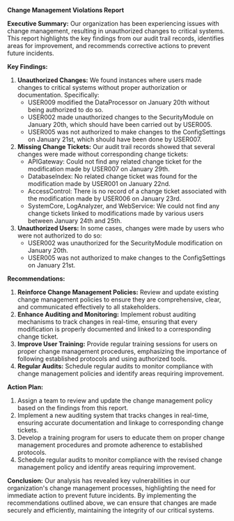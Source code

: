**Change Management Violations Report**

**Executive Summary:**
Our organization has been experiencing issues with change management, resulting in unauthorized changes to critical systems. This report highlights the key findings from our audit trail records, identifies areas for improvement, and recommends corrective actions to prevent future incidents.

**Key Findings:**

1.  **Unauthorized Changes:** We found instances where users made changes to critical systems without proper authorization or documentation. Specifically:
    *   USER009 modified the DataProcessor on January 20th without being authorized to do so.
    *   USER002 made unauthorized changes to the SecurityModule on January 20th, which should have been carried out by USER005.
    *   USER005 was not authorized to make changes to the ConfigSettings on January 21st, which should have been done by USER007.
2.  **Missing Change Tickets:** Our audit trail records showed that several changes were made without corresponding change tickets:
    *   APIGateway: Could not find any related change ticket for the modification made by USER007 on January 29th.
    *   DatabaseIndex: No related change ticket was found for the modification made by USER001 on January 22nd.
    *   AccessControl: There is no record of a change ticket associated with the modification made by USER006 on January 23rd.
    *   SystemCore, LogAnalyzer, and WebService: We could not find any change tickets linked to modifications made by various users between January 24th and 25th.
3.  **Unauthorized Users:** In some cases, changes were made by users who were not authorized to do so:
    *   USER002 was unauthorized for the SecurityModule modification on January 20th.
    *   USER005 was not authorized to make changes to the ConfigSettings on January 21st.

**Recommendations:**

1.  **Reinforce Change Management Policies:** Review and update existing change management policies to ensure they are comprehensive, clear, and communicated effectively to all stakeholders.
2.  **Enhance Auditing and Monitoring:** Implement robust auditing mechanisms to track changes in real-time, ensuring that every modification is properly documented and linked to a corresponding change ticket.
3.  **Improve User Training:** Provide regular training sessions for users on proper change management procedures, emphasizing the importance of following established protocols and using authorized tools.
4.  **Regular Audits:** Schedule regular audits to monitor compliance with change management policies and identify areas requiring improvement.

**Action Plan:**

1.  Assign a team to review and update the change management policy based on the findings from this report.
2.  Implement a new auditing system that tracks changes in real-time, ensuring accurate documentation and linkage to corresponding change tickets.
3.  Develop a training program for users to educate them on proper change management procedures and promote adherence to established protocols.
4.  Schedule regular audits to monitor compliance with the revised change management policy and identify areas requiring improvement.

**Conclusion:**
Our analysis has revealed key vulnerabilities in our organization's change management processes, highlighting the need for immediate action to prevent future incidents. By implementing the recommendations outlined above, we can ensure that changes are made securely and efficiently, maintaining the integrity of our critical systems.